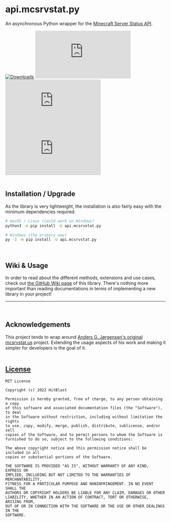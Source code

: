 # api.mcsrvstat.py
An asynchronous Python wrapper for the [Minecraft Server Status API](https://api.mcsrvstat.us).

[![Downloads](https://pepy.tech/badge/api-mcsrvstat-py)](https://pepy.tech/project/api-mcsrvstat-py)
![license](https://img.shields.io/github/license/hitblast/api.mcsrvstat.py?color=blue)
![Stars](https://img.shields.io/github/stars/hitblast/api.mcsrvstat.py?color=blue)
![Watchers](https://img.shields.io/github/watchers/hitblast/api.mcsrvstat.py?color=blue)
<br><br>

## Installation / Upgrade
As the library is very lightweight, the installation is also fairly easy with the minimum dependencies required.
```bash
# macOS / Linux (could work on Windows)
python3 -m pip install -U api.mcsrvstat.py

# Windows (the primary way)
py -3 -m pip install -U api.mcsrvstat.py
```

<br>

## Wiki & Usage
In order to read about the different methods, extensions and use cases, check out [the GitHub Wiki page](https://github.com/hitblast/api.mcsrvstat.py/wiki/) of this library. There's nothing more important than reading documentations in terms of implementing a new library in your project!

---

<br>

## Acknowledgements
This project tends to wrap around [Anders G. Jørgensen's original mcsrvstat.us](https://mcsrvstat.us) project. Extending the usage aspects of his work and making it simpler for developers is the goal of it.
<br><br>

## [License](https://github.com/hitblast/api.mcsrvstat.py/blob/main/LICENSE)
```
MIT License

Copyright (c) 2022 HitBlast

Permission is hereby granted, free of charge, to any person obtaining a copy
of this software and associated documentation files (the "Software"), to deal
in the Software without restriction, including without limitation the rights
to use, copy, modify, merge, publish, distribute, sublicense, and/or sell
copies of the Software, and to permit persons to whom the Software is
furnished to do so, subject to the following conditions:

The above copyright notice and this permission notice shall be included in all
copies or substantial portions of the Software.

THE SOFTWARE IS PROVIDED "AS IS", WITHOUT WARRANTY OF ANY KIND, EXPRESS OR
IMPLIED, INCLUDING BUT NOT LIMITED TO THE WARRANTIES OF MERCHANTABILITY,
FITNESS FOR A PARTICULAR PURPOSE AND NONINFRINGEMENT. IN NO EVENT SHALL THE
AUTHORS OR COPYRIGHT HOLDERS BE LIABLE FOR ANY CLAIM, DAMAGES OR OTHER
LIABILITY, WHETHER IN AN ACTION OF CONTRACT, TORT OR OTHERWISE, ARISING FROM,
OUT OF OR IN CONNECTION WITH THE SOFTWARE OR THE USE OR OTHER DEALINGS IN THE
SOFTWARE.
```
